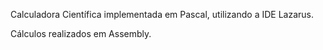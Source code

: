 Calculadora Científica implementada em Pascal, utilizando a IDE Lazarus. 


Cálculos realizados em Assembly. 
